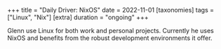 +++
title = "Daily Driver: NixOS"
date = 2022-11-01
[taxonomies]
tags = ["Linux", "Nix"]
[extra]
duration = "ongoing"
+++

Glenn use Linux for both work and personal projects. Currently he uses NixOS and benefits from the robust development environments it offer.
